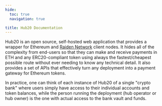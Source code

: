 ```yaml
---
hide:
  toc: true
  navigation: true

title: Hub20 Documentation
---
```

Hub20 is an open source, self-hosted web application that provides a
wrapper for Ethereum and [Raiden Network](https://raiden.network)
client nodes. It hides all of the complexity from end-users so that
they can make and receive payments in ETH and any ERC20-compliant
token using always the fastest/cheapest possible route without ever
needing to know any technical detail. It also provides a set of APIs
that effectively turn any deployment into a payment gateway for
Ethereum tokens.

In practice, one can think of each instance of Hub20 of a single
"crypto bank" where users simply have access to their individual
accounts and token balances, while the person running the deployment
(hub operator or hub owner) is the one with actual access to the bank
vault and funds.
